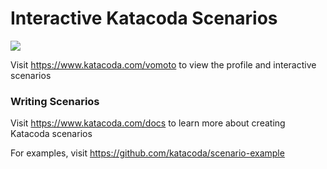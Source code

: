 # Interactive Katacoda Scenarios

[![](http://shields.katacoda.com/katacoda/vomoto/count.svg)](https://www.katacoda.com/vomoto "Get your profile on Katacoda.com")

Visit https://www.katacoda.com/vomoto to view the profile and interactive scenarios

### Writing Scenarios
Visit https://www.katacoda.com/docs to learn more about creating Katacoda scenarios

For examples, visit https://github.com/katacoda/scenario-example
